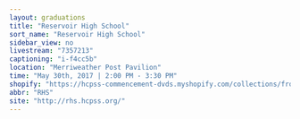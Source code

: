 ```yaml
---
layout: graduations
title: "Reservoir High School"
sort_name: "Reservoir High School"
sidebar_view: no
livestream: "7357213"
captioning: "i-f4cc5b"
location: "Merriweather Post Pavilion"
time: "May 30th, 2017 | 2:00 PM - 3:30 PM"
shopify: "https://hcpss-commencement-dvds.myshopify.com/collections/frontpage/products/reservoir-hs-2014-commencement"
abbr: "RHS"
site: "http://rhs.hcpss.org/"
---
```

